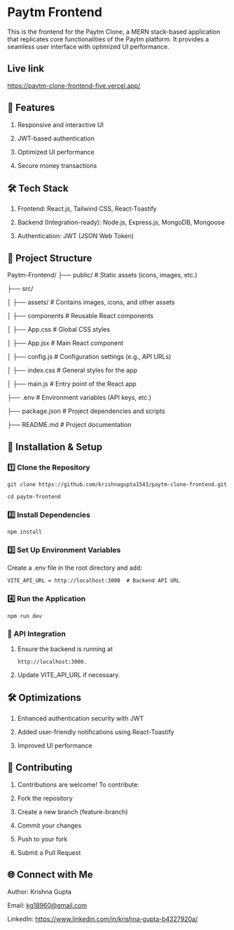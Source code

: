 # Paytm Frontend

This is the frontend for the Paytm Clone, a MERN stack-based application that replicates core functionalities of the Paytm platform. It provides a seamless user interface with optimized UI performance.

## Live link 
https://paytm-clone-frontend-five.vercel.app/

## 🚀 Features

1) Responsive and interactive UI

2) JWT-based authentication

3) Optimized UI performance 

4) Secure money transactions

## 🛠 Tech Stack

1) Frontend: React.js, Tailwind CSS, React-Toastify

2) Backend (Integration-ready): Node.js, Express.js, MongoDB, Mongoose

3) Authentication: JWT (JSON Web Token)

## 📂 Project Structure

Paytm-Frontend/
├── public/            # Static assets (icons, images, etc.) 

├── src/

│   ├── assets/        # Contains images, icons, and other assets

│   ├── components     # Reusable React components

│   ├── App.css        # Global CSS styles

│   ├── App.jsx        # Main React component

│   ├── config.js      # Configuration settings (e.g., API URLs)

│   ├── index.css      # General styles for the app

│   ├── main.js        # Entry point of the React app

├── .env               # Environment variables (API keys, etc.) 

├── package.json       # Project dependencies and scripts

├── README.md          # Project documentation   

## 🔧 Installation & Setup

   ### 1️⃣ Clone the Repository

    git clone https://github.com/krishnagupta1543/paytm-clone-frontend.git

    cd paytm-frontend

  ### 2️⃣ Install Dependencies

    npm install

 ### 3️⃣ Set Up Environment Variables

Create a .env file in the root directory and add:

    VITE_API_URL = http://localhost:3000  # Backend API URL

### 4️⃣ Run the Application

    npm run dev

### 🔗 API Integration

1) Ensure the backend is running at

       http://localhost:3000.

 2) Update VITE_API_URL if necessary.

## 🛠 Optimizations

1) Enhanced authentication security with JWT

2) Added user-friendly notifications using React-Toastify

3) Improved UI performance

## 🤝 Contributing

1) Contributions are welcome! To contribute:

2) Fork the repository

3) Create a new branch (feature-branch)

4) Commit your changes

5) Push to your fork

6) Submit a Pull Request

## 🌐 Connect with Me

Author: Krishna Gupta

Email: kg18960@gmail.com

LinkedIn: https://www.linkedin.com/in/krishna-gupta-b4327920a/
